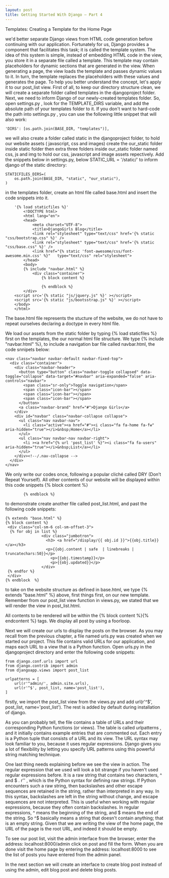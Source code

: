 ```yaml
---
layout: post
title: Getting Started With Django – Part 4
---
```


Templates: Creating a Template for the Home Page

we'd better separate Django views from HTML code generation before continuing with our application. Fortunately for us, Django provides a component that facilitates this task; it is called the template system. The idea of this system is simple, instead of embedding HTML code in the view, you store it in a separate file called a template. This template may contain placeholders for dynamic sections that are generated in the view. When generating a page, the view loads the template and passes dynamic values to it. In turn, the template replaces the placeholders with these values and generates the page. To help you better understand the concept, let's apply it to our post_list view. First of all, to keep our directory structure clean, we will create a separate folder called templates in the djangoproject folder. Next, we need to inform Django of our newly-created templates folder. So, open settings.py , look for the TEMPLATE_DIRS variable, and add the absolute path of your templates folder to it. If you don't want
to hard-code the path into settings.py , you can use the following little snippet that will also work:

	'DIRS': [os.path.join(BASE_DIR, "templates")],

we will also create a folder  called static in the djangoproject folder, to hold our website assets ( javascript, css and images) create the our_static folder inside static folder then extra three folders inside our_static folder named css, js and img to hold our css, javascript and image assets repectively. Add the snippets below in settings.py, below STATIC_URL = '/static/'  to inform django of the static directory:

	STATICFILES_DIRS=(
		os.path.join(BASE_DIR, "static", "our_static"),
	)

in the templates folder, create an html file called base.html and insert the code snippets into it.
	





		'{% load staticfiles %}'
			<!DOCTYPE html>
			<html lang="en">
			<head>
			    <meta charset="UTF-8">
			    <title>DjangoGirls Blog</title>
			    <link rel="stylesheet" type="text/css" href='{% static "css/bootstrap.css" %}' />
	    		<link rel="stylesheet" type="text/css" href='{% static "css/base.css" %}' />
	    		<link href="{% static 'font-awesome/css/font-awesome.min.css' %}" 	type="text/css" rel="stylesheet">
			</head>
			<body>
			{% include "navbar.html" %}
				<div class="container">
		    		{% block content %}

		    		{% endblock %}
			</div>
		<script src='{% static "js/jquery.js" %}' ></script>
		<script src='{% static "js/bootsstrap.js" %}' ></script>
		</body>
		</html>
The base.html file represents the stucture of the website, we do not have to repeat ourselves declaring a doctype in every html file.

We load our assets from the static folder by typing {% load staticfiles %} first on the templates, the our normal html file structure. We type {% include "navbar.html" %}, to include a navigation bar file called navbar.html, the code snnipets below:

	<nav class="navbar navbar-default navbar-fixed-top">
      <div class="container">
        <div class="navbar-header">
          <button type="button" class="navbar-toggle collapsed" data-toggle="collapse" data-target="#navbar" aria-expanded="false" aria-controls="navbar">
            <span class="sr-only">Toggle navigation</span>
            <span class="icon-bar"></span>
            <span class="icon-bar"></span>
            <span class="icon-bar"></span>
          </button>
          <a class="navbar-brand" href="#">Django Girls</a>
        </div>
        <div id="navbar" class="navbar-collapse collapse">
          <ul class="nav navbar-nav">
            <li class="active"><a href="#"><i class="fa fa-home fa-fw" aria-hidden="true"></i>&nbsp;Home</a></li>
          </ul>
          <ul class="nav navbar-nav navbar-right">
            <li ><a href="{% url 'post_list' %}"><i class="fa fa-users" aria-hidden="true"></i>&nbsp;List</a></li>
          </ul>
        </div><!--/.nav-collapse -->
      </div>
    </nav>

We only write our codes once, following a popular cliché called DRY (Don’t Repeat Yourself).
All other contents of our website will be displayed within this code snippets
		{% block content %}

		    {% endblock %}
to demonstrate create another file called post_list.html, and past the following code snippets:

	{% extends "base.html" %}
	{% block content %}
	 <div class="col-sm-6 col-sm-offset-3">
	  {% for obj in list %}
	                <div class="jumbotron">
	                  <h3> <a href="/display/{{ obj.id }}">{{obj.title}}</a></h3>
	                  <p>{{obj.content | safe  | linebreaks | truncatechars:50}}</p>
	                    <p>{{obj.timestamp}}</p>
	                    <p>{{obj.updated}}</p>
	                </div>
	 {% endfor %}
	 </div>
	{% endblock  %}
to take on the website structure as defined in base.html, we type 	{% extends "base.html" %} above, first things first, on our new template. Remember from our post_list view function in views.py, we stated that we will render the view in post_list.html.


All contents to be rendered will be within the {% block content %}{% endcontent %} tags.
We display all post by using a foorloop.

Next we will create our urls to display the posts on the browser. As you may recall from the previous chapter, a file named urls.py was created when we started our project. This file contains valid URLs for our application, and maps each URL to a view that is a Python function. Open urls.py in the djangoproject directory and enter the following code snippets:

	from django.conf.urls import url
	from django.contrib import admin
	from djangoapp.views import post_list

	urlpatterns = [
	    url(r'^admin/', admin.site.urls),
	    url(r'^$', post_list, name='post_list'),
	]

firstly, we import the post_list view from the views.py and add url(r'^$', post_list, name='post_list'). The rest is added by default during installation of django. 

As you can probably tell, the file contains a table of URLs and their corresponding Python functions (or views). The table is called urlpatterns , and it initially contains example entries that are commented out. Each entry is a Python tuple that consists of a URL and its view. The URL syntax may look familiar to you, because it uses regular expressions. Django gives you a lot of flexibility by letting you specify URL patterns using this powerful string matching technique.

One last thing needs explaining before we see the view in action. The regular expression that we used will look a bit strange if you haven't used regular expressions before. It is a raw string that contains two characters, ^ and $ . r'' , which is the Python syntax for defining raw strings. If Python encounters such a raw string, then backslashes and other escape sequences are retained in the string, rather than interpreted in any way. In this syntax, backslashes are left in the string without change, and escape sequences are not interpreted. This is useful when working with regular expressions, because they often contain backslashes. In regular expressions, ^ means the beginning of the string, and $ means the end of the string. So ^$ basically means a string that doesn't contain anything; that is an empty string. Given that we are writing the view of the home page, the URL of the page is the root URL, and indeed it should be empty.

To see our post list, visit the admin interface from the browser, enter the address: 
	localhost:8000/admin
click on post and fill the form. When you are done visit the home page by entering the address:
	localhost:8000
to see the list of posts you have entered from the admin panel.

In the next section we will create an interface to create blog post instead of using the admin, edit blog post and delete blog posts.
